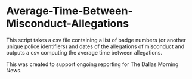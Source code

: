 # Average-Time-Between-Misconduct-Allegations

This script takes a csv file containing a list of badge numbers (or another unique police identifiers) and dates of the allegations of misconduct and outputs a csv computing the average time between allegations.

This was created to support ongoing reporting for The Dallas Morning News.
